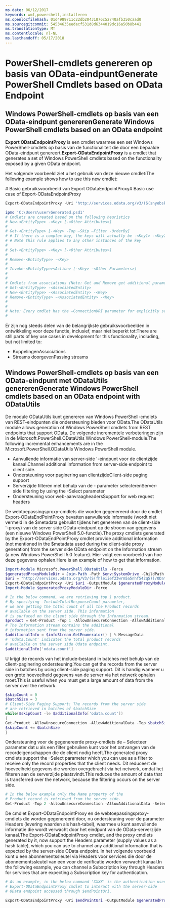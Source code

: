 ```yaml
---
ms.date: 06/12/2017
keywords: wmf,powershell,installeren
ms.openlocfilehash: 01d4989711c22db20431876c52740afb350caad0
ms.sourcegitcommit: 54534635eedacf531d8d6344019dc16a50b8b441
ms.translationtype: MT
ms.contentlocale: nl-NL
ms.lasthandoff: 05/17/2018
---
```

# <a name="generate-powershell-cmdlets-based-on-odata-endpoint"></a><span data-ttu-id="675e9-102">PowerShell-cmdlets genereren op basis van OData-eindpunt</span><span class="sxs-lookup"><span data-stu-id="675e9-102">Generate PowerShell Cmdlets based on OData Endpoint</span></span>
<a name="generate-windows-powershell-cmdlets-based-on-an-odata-endpoint"></a><span data-ttu-id="675e9-103">Windows PowerShell-cmdlets op basis van een OData-eindpunt genereren</span><span class="sxs-lookup"><span data-stu-id="675e9-103">Generate Windows PowerShell cmdlets based on an OData endpoint</span></span>
--------------------------------------------------------------

<span data-ttu-id="675e9-104">**Export ODataEndpointProxy** is een cmdlet waarmee een set Windows PowerShell-cmdlets op basis van de functionaliteit die door een bepaalde OData-eindpunt genereert.</span><span class="sxs-lookup"><span data-stu-id="675e9-104">**Export-ODataEndpointProxy** is a cmdlet that generates a set of Windows PowerShell cmdlets based on the functionality exposed by a given OData endpoint.</span></span>

<span data-ttu-id="675e9-105">Het volgende voorbeeld ziet u het gebruik van deze nieuwe cmdlet:</span><span class="sxs-lookup"><span data-stu-id="675e9-105">The following example shows how to use this new cmdlet:</span></span>

<span data-ttu-id="675e9-106">\# Basic gebruiksvoorbeeld van Export ODataEndpointProxy</span><span class="sxs-lookup"><span data-stu-id="675e9-106">\# Basic use case of Export-ODataEndpointProxy</span></span>

```powershell
Export-ODataEndpointProxy -Uri 'http://services.odata.org/v3/(S(snyobsk1hhutkb2yulwldgf1))/odata/odata.svc' -OutputModule C:\Users\user\Generated.psd1

ipmo 'C:\Users\user\Generated.psd1'
# Cmdlets are created based on the following heuristics
# New-<EntityType> -<Key> [-<Other Attributes>]
#
# Get-<EntityType> [-<Key> -Top –Skip –Filter -OrderBy]
# # If there is a complex key, the keys will actually be -<Key1> -<Key2>…
# # Note this rule applies to any other instances of the key
#
# Set-<EntityType> -<Key> [-<Other Attributes>]
#
# Remove-<EntityType> -<Key>
#
# Invoke-<EntityType><Action> [-<Key> -<Other Parameters>]
#
#
# Cmdlets from associations (Note: Get and Remove get additional parameter sets)
# Get-<EntityType> -<AssociatedEntity>
# New-<EntityType> -<AssociatedEntity> -<Key>
# Remove-<EntityType> -<AssociatedEntity> -<Key>
#
#
# Note: Every cmdlet has the –ConnectionURI parameter for explicitly setting the URI of the endpoint. This normally uses the same address that you gave the Export-ODataEndpointProxy cmdlet, but can be overridden in this fashion for the sake of similar endpoints.
#
```

<span data-ttu-id="675e9-107">Er zijn nog steeds delen van de belangrijkste gebruiksvoorbeelden in ontwikkeling voor deze functie, inclusief, maar niet beperkt tot:</span><span class="sxs-lookup"><span data-stu-id="675e9-107">There are still parts of key use cases in development for this functionality, including, but not limited to:</span></span>
-   <span data-ttu-id="675e9-108">Koppelingen</span><span class="sxs-lookup"><span data-stu-id="675e9-108">Associations</span></span>
-   <span data-ttu-id="675e9-109">Streams doorgeven</span><span class="sxs-lookup"><span data-stu-id="675e9-109">Passing streams</span></span>

<a name="generate-windows-powershell-cmdlets-based-on-an-odata-endpoint-with-odatautils"></a><span data-ttu-id="675e9-110">Windows PowerShell-cmdlets op basis van een OData-eindpunt met ODataUtils genereren</span><span class="sxs-lookup"><span data-stu-id="675e9-110">Generate Windows PowerShell cmdlets based on an OData endpoint with ODataUtils</span></span>
------------------------------------------------------------------------------
<span data-ttu-id="675e9-111">De module ODataUtils kunt genereren van Windows PowerShell-cmdlets van REST-eindpunten die ondersteuning bieden voor OData.</span><span class="sxs-lookup"><span data-stu-id="675e9-111">The ODataUtils module allows generation of Windows PowerShell cmdlets from REST endpoints that support OData.</span></span> <span data-ttu-id="675e9-112">De volgende incrementele verbeteringen zijn in de Microsoft.PowerShell.ODataUtils Windows PowerShell-module.</span><span class="sxs-lookup"><span data-stu-id="675e9-112">The following incremental enhancements are in the Microsoft.PowerShell.ODataUtils Windows PowerShell module.</span></span>
-   <span data-ttu-id="675e9-113">Aanvullende informatie van server-side '-eindpunt voor de clientzijde kanaal.</span><span class="sxs-lookup"><span data-stu-id="675e9-113">Channel additional information from server-side endpoint to client side.</span></span>
-   <span data-ttu-id="675e9-114">Ondersteuning voor paginering aan clientzijde</span><span class="sxs-lookup"><span data-stu-id="675e9-114">Client-side paging support</span></span>
-   <span data-ttu-id="675e9-115">Serverzijde filteren met behulp van de - parameter selecteren</span><span class="sxs-lookup"><span data-stu-id="675e9-115">Server-side filtering by using the -Select parameter</span></span>
-   <span data-ttu-id="675e9-116">Ondersteuning voor web-aanvraagheaders</span><span class="sxs-lookup"><span data-stu-id="675e9-116">Support for web request headers</span></span>

<span data-ttu-id="675e9-117">De webtoepassingsproxy-cmdlets die worden gegenereerd door de cmdlet Export-ODataEndPointProxy bevatten aanvullende informatie (wordt niet vermeld in de $metadata gebruikt tijdens het genereren van de client-side '-proxy) van de server side OData-eindpunt op de stroom van gegevens (een nieuwe Windows PowerShell 5.0-functie).</span><span class="sxs-lookup"><span data-stu-id="675e9-117">The proxy cmdlets generated by the Export-ODataEndPointProxy cmdlet provide additional information (not mentioned in the $metadata used during the client-side proxy generation) from the server side OData endpoint on the Information stream (a new Windows PowerShell 5.0 feature).</span></span> <span data-ttu-id="675e9-118">Hier volgt een voorbeeld van hoe deze gegevens ophalen.</span><span class="sxs-lookup"><span data-stu-id="675e9-118">Here is an example of how to get that information.</span></span>
```powershell
Import-Module Microsoft.PowerShell.ODataUtils -Force
$generatedProxyModuleDir = Join-Path -Path $env:SystemDrive -ChildPath 'ODataDemoProxy'
$uri = "http://services.odata.org/V3/(S(fhleiief23wrm5a5nhf542q5))/OData/OData.svc/"
Export-ODataEndpointProxy -Uri $uri -OutputModule $generatedProxyModuleDir -Force -AllowUnSecureConnection -Verbose -AllowClobber
Import-Module $generatedProxyModuleDir -Force

# In the below command, we are retrieving top 1 product.
# By specifying -IncludeTotalResponseCount parameter,
# we are getting the total count of all the Product records
# available on the server side. This information
# is surfaced on the client side through the Information stream.
$product = Get-Product -Top 1 -AllowUnsecureConnection -AllowAdditionalData -IncludeTotalResponseCount -InformationVariable infoStream
# The Information stream contains the additional
# information sent from the server side.
$additionalInfo = $infoStream.GetEnumerator() | % MessageData
# 'Odata.Count' indicates the total product records
# available on the server side Odata endpoint.
$additionalInfo['odata.count']
```

<span data-ttu-id="675e9-119">U krijgt de records van het include-bestand in batches met behulp van de client-paginering ondersteuning.</span><span class="sxs-lookup"><span data-stu-id="675e9-119">You can get the records from the server side in batches by using client-side paging support.</span></span> <span data-ttu-id="675e9-120">Dit is handig wanneer u een grote hoeveelheid gegevens van de server via het netwerk ophalen moet.</span><span class="sxs-lookup"><span data-stu-id="675e9-120">This is useful when you must get a large amount of data from the server over the network.</span></span>
```powershell
$skipCount = 0
$batchSize = 3
# Client-Side Paging Support: The records from the server side
# are retrieved in batches of $batchSize
while($skipCount -le $additionalInfo['odata.count'])
{
Get-Product -AllowUnsecureConnection -AllowAdditionalData -Top $batchSize -Skip $skipCount
$skipCount += $batchSize
}
```

<span data-ttu-id="675e9-121">Ondersteuning voor de gegenereerde proxy-cmdlets de – Selecteer parameter dat u als een filter gebruiken kunt voor het ontvangen van de recordeigenschappen die de client nodig heeft.</span><span class="sxs-lookup"><span data-stu-id="675e9-121">The generated proxy cmdlets support the –Select parameter which you can use as a filter to receive only the record properties that the client needs.</span></span> <span data-ttu-id="675e9-122">Dit reduceert de hoeveelheid gegevens die worden overgebracht via het netwerk, omdat het filteren aan de serverzijde plaatsvindt.</span><span class="sxs-lookup"><span data-stu-id="675e9-122">This reduces the amount of data that is transferred over the network, because the filtering occurs on the server side.</span></span>
```powershell
# In the below example only the Name property of the
# Product record is retrieved from the server side.
Get-Product -Top 2 -AllowUnsecureConnection -AllowAdditionalData -Select Name
```

<span data-ttu-id="675e9-123">De cmdlet Export-ODataEndpointProxy en de webtoepassingsproxy-cmdlets die worden gegenereerd door, nu ondersteuning voor de parameter Headers (levering waarden als hash-tabel), waarmee u kunt aanvullende informatie die wordt verwacht door het eindpunt van de OData-serverzijde kanaal.</span><span class="sxs-lookup"><span data-stu-id="675e9-123">The Export-ODataEndpointProxy cmdlet, and the proxy cmdlets generated by it, now support the Headers parameter (supply values as a hash table), which you can use to channel any additional information that is expected by the server-side OData endpoint.</span></span> <span data-ttu-id="675e9-124">In het volgende voorbeeld kunt u een abonnementssleutel via Headers voor services die door de abonnementssleutel van een voor de verificatie worden verwacht kanaal.</span><span class="sxs-lookup"><span data-stu-id="675e9-124">In the following example, you can channel a Subscription key through Headers for services that are expecting a Subscription key for authentication.</span></span>
```powershell
# As an example, in the below command 'XXXX' is the authentication used by the
# Export-ODataEndpointProxy cmdlet to interact with the server-side
# OData endpoint accessed through $endPointUri.

Export-ODataEndpointProxy -Uri $endPointUri -OutputModule $generatedProxyModuleDir -Force -AllowUnSecureConnection -Verbose -Headers @{'subscription-key'='XXXX'}
```
